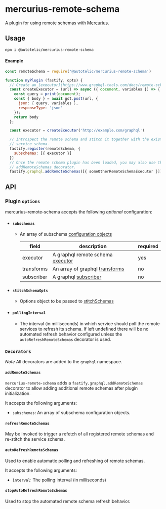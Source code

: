 # mercurius-remote-schema

A plugin for using remote schemas with [Mercurius](https://mercurius.dev).

## Usage

```sh
npm i @autotelic/mercurius-remote-schema
```
#### Example

```js
const remoteSchema = require('@autotelic/mercurius-remote-schema')

function myPlugin (fastify, opts) {
  // Create an [executor](https://www.graphql-tools.com/docs/remote-schemas/#creating-an-executor) for interacting with the remote schema.
  const createExecutor = (url) => async ({ document, variables }) => {
    const query = print(document);
    const { body } = await got.post(url, {
      json: { query, variables },
      responseType: 'json'
    });
    return body
  };

  const executor = createExecutor('http://example.com/graphql')

  // Introspect the remote schema and stitch it together with the existing mercurius
  // service schema.
  fastify.register(remoteSchema, {
    subschemas: [{ executor }]
  })
  // Once the remote schema plugin has been loaded, you may also use the graphql.
  // addRemoteSchemas decorator.
  fastify.graphql.addRemoteSchemas([{ someOtherRemoteSchemaExecutor }])
```

## API

### Plugin `options`

mercurius-remote-schema accepts the following *optional* configuration:

 - #### `subschemas`

   - An array of subschema [configuration objects](https://www.graphql-tools.com/docs/remote-schemas#wrapschemaschemaconfig)

      | field | description | required |
      |-------|-------------|----------|
      | executor | A graphql remote schema [executor](https://www.graphql-tools.com/docs/remote-schemas/#creating-an-executor) | yes |
      |transforms| An array of graphql [transforms](https://www.graphql-tools.com/docs/schema-wrapping/#built-in-transforms) | no |
      | subscriber | A graphql [subscriber](https://www.graphql-tools.com/docs/remote-schemas#creating-a-subscriber) | no |

 - #### `stitchSchemaOpts`
   - Options object to be passed to [stitchSchemas](https://www.graphql-tools.com/docs/stitch-api#stitchschemas)

 - #### `pollingInterval`
   - The interval (in milliseconds) in which service should poll the remote services to refresh its schema. If left undefined there will be no automated refresh behavior
   configured unless the `autoRefreshRemoteSchemas` decorator is used.

### `Decorators`

*Note* All decorators are added to the `graphql` namespace.

#### `addRemoteSchemas`

`mercurius-remote-schema` adds a `fastify.graphql.addRemoteSchemas` decorator to allow
adding additional remote schemas after plugin initialization.

It accepts the following arguments:

- `subschemas`: An array of subschema configuration objects.

#### `refreshRemoteSchemas`

May be invoked to trigger a refetch of all registered remote schemas and re-stitch the service schema.

#### `autoRefreshRemoteSchemas`

Used to enable automatic polling and refreshing of remote schemas.

It accepts the following arguments:

- `interval`: The polling interval (in milliseconds)

#### `stopAutoRefreshRemoteSchemas`

Used to stop the automated remote schema refresh behavior.
